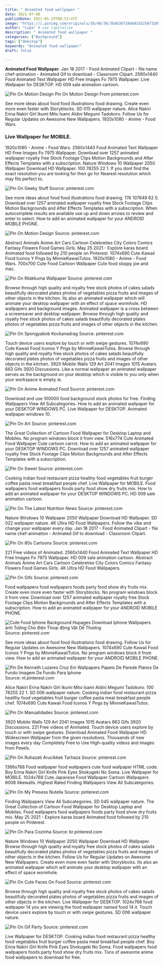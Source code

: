 ```yaml
---
title: " Animated food wallpaper "
date: 2021-07-08
publishDate: 2021-05-29T00:53:47Z
image: "https://i.pinimg.com/originals/3b/d6/36/3bd636710de01d3256732078071c22c4.gif"
author: "Lupo" # use capitalize
description: " Animated food wallpaper "
categories: ["Background"]
tags: ["dekstop"]
keywords: "Animated food wallpaper"
draft: false

---
```



**Animated Food Wallpaper**. Jan 18 2017 - Food Animated Clipart - file name chef-animation - Animated Gif to download - Classroom Clipart. 2560x1440 Food Animated Text Wallpaper HD Free Images Fo 7975 Wallpaper. Live Wallpaper for DESKTOP. HD 009 sale animation cartoon.

![Pin On Motion Design](https://i.pinimg.com/originals/65/ed/e5/65ede51b5fd0c065d954bfd8ca8eab80.gif "Pin On Motion Design")
Pin On Motion Design From pinterest.com


See more ideas about food food illustrations food drawing. Create even more even faster with Storyblocks. SD 015 wallpaper nature. Alice Nakiri Erina Nakiri Girl Ikumi Mito Isami Aldini Megumi Tadokoro. Follow Us for Regular Updates on Awesome New Wallpapers. 1920x1080 - Anime - Food Wars.

### Live Wallpaper for MOBILE.

1920x1080 - Anime - Food Wars. 2560x1440 Food Animated Text Wallpaper HD Free Images Fo 7975 Wallpaper. Download over 1257 animated wallpaper royalty free Stock Footage Clips Motion Backgrounds and After Effects Templates with a subscription. Nature Windows 10 Wallpaper 2050 Wallpaper Download HD Wallpaper. 100 78255 22 1. If you dont find the exact resolution you are looking for then go for Nearest resolution which may fits perfect to.


![Pin On Geeky Stuff](https://i.pinimg.com/564x/7e/a9/85/7ea98523e3eb45155051f061961a79b8.jpg "Pin On Geeky Stuff")
Source: pinterest.com

See more ideas about food food illustrations food drawing. 176 107649 62 0. Download over 1257 animated wallpaper royalty free Stock Footage Clips Motion Backgrounds and After Effects Templates with a subscription. When autocomplete results are available use up and down arrows to review and enter to select. How to add an animated wallpaper for your ANDROID MOBILE PHONE.

![Pin On Motion Design](https://i.pinimg.com/originals/65/ed/e5/65ede51b5fd0c065d954bfd8ca8eab80.gif "Pin On Motion Design")
Source: pinterest.com

Abstract Animals Anime Art Cars Cartoon Celebreties City Colors Comics Fantasy Flowers Food Games Girls. May 25 2021 - Explore karas board Animated food followed by 210 people on Pinterest. 1074x690 Cute Kawaii Food Iconos Y Pngs by MinnieKawaiiTutos. 1920x1080 - Anime - Food Wars. 700x700 Cute Food Cartoon Wallpaper Cute food sloppy joe and mac.

![Pin On Rilakkuma Wallpaper](https://i.pinimg.com/originals/73/cd/82/73cd82b02ebf002b727a40881244f57a.jpg "Pin On Rilakkuma Wallpaper")
Source: pinterest.com

Browse through high quality and royalty free stock photos of cakes salads beautifully decorated plates photos of vegetables pizza fruits and images of other objects in the kitchen. Its also an animated wallpaper which will animate your desktop wallpaper with an effect of space wormhole. HD wallpapers and background images. Animated wallpaper is a cross between a screensaver and desktop wallpaper. Browse through high quality and royalty free stock photos of cakes salads beautifully decorated plates photos of vegetables pizza fruits and images of other objects in the kitchen.

![Pin On Spongyabob Kockanadrag](https://i.pinimg.com/474x/e3/0d/ae/e30dae6498aa95bd73287362132921ce.jpg "Pin On Spongyabob Kockanadrag")
Source: pinterest.com

Touch device users explore by touch or with swipe gestures. 1074x690 Cute Kawaii Food Iconos Y Pngs by MinnieKawaiiTutos. Browse through high quality and royalty free stock photos of cakes salads beautifully decorated plates photos of vegetables pizza fruits and images of other objects in the kitchen. 3920 Mobile Walls 129 Art 2041 Images 1015 Avatars 663 Gifs 3920 Discussions. Like a normal wallpaper an animated wallpaper serves as the background on your desktop which is visible to you only when your workspace is empty ie.

![Pin On Anime Animated Food](https://i.pinimg.com/originals/54/6c/9b/546c9bdf0fc51c485c6a97ff79a713f6.png "Pin On Anime Animated Food")
Source: pinterest.com

Download and use 100000 food background stock photos for free. Finding Wallpapers View All Subcategories. How to add an animated wallpaper for your DESKTOP WINDOWS PC. Live Wallpaper for DESKTOP. Animated wallpaper windows 10.

![Pin On Art](https://i.pinimg.com/originals/8f/13/e5/8f13e5b8a13a0aa485bbae55a308eba3.gif "Pin On Art")
Source: pinterest.com

The Great Collection of Cartoon Food Wallpaper for Desktop Laptop and Mobiles. No program windows block it from view. 516x774 Cute Animated Food Wallpaper Cute cartoon carrot. How to add an animated wallpaper for your DESKTOP WINDOWS PC. Download over 1257 animated wallpaper royalty free Stock Footage Clips Motion Backgrounds and After Effects Templates with a subscription.

![Pin On Sweet](https://i.pinimg.com/originals/88/47/32/88473260dd357b9e05fd691e9afcefc4.jpg "Pin On Sweet")
Source: pinterest.com

Cooking indian food restaurant pizza healthy food vegetables fruit burger coffee pasta meat breakfast people chef. Live Wallpaper for MOBILE. Food wallpapers food wallpapers foods party food show dry fruits mix. How to add an animated wallpaper for your DESKTOP WINDOWS PC. HD 009 sale animation cartoon.

![Pin On The Latest Nutrition News](https://i.pinimg.com/originals/31/a0/f6/31a0f6f7c95a2ae3ad96445144c349e2.jpg "Pin On The Latest Nutrition News")
Source: pinterest.com

Nature Windows 10 Wallpaper 2050 Wallpaper Download HD Wallpaper. SD 022 wallpaper nature. 4K Ultra HD Food Wallpapers. Follow the vibe and change your wallpaper every day. Jan 18 2017 - Food Animated Clipart - file name chef-animation - Animated Gif to download - Classroom Clipart.

![Pin On 80s Cartoons](https://i.pinimg.com/originals/92/46/0c/92460cb55a8eb5a18b8af089448a573b.jpg "Pin On 80s Cartoons")
Source: pinterest.com

221 Free videos of Animated. 2560x1440 Food Animated Text Wallpaper HD Free Images Fo 7975 Wallpaper. HD 009 sale animation cartoon. Abstract Animals Anime Art Cars Cartoon Celebreties City Colors Comics Fantasy Flowers Food Games Girls. 4K Ultra HD Food Wallpapers.

![Pin On Gifs](https://i.pinimg.com/originals/7b/97/36/7b9736cbb305aee2757681f0f4fce5bd.gif "Pin On Gifs")
Source: pinterest.com

Food wallpapers food wallpapers foods party food show dry fruits mix. Create even more even faster with Storyblocks. No program windows block it from view. Download over 1257 animated wallpaper royalty free Stock Footage Clips Motion Backgrounds and After Effects Templates with a subscription. How to add an animated wallpaper for your ANDROID MOBILE PHONE.

![Cute Food Iphone Background Hupages Download Iphone Wallpapers ảnh Tường Cho điện Thoại động Vật Dễ Thương](https://i.pinimg.com/originals/ed/fd/18/edfd183255f8b845a4ff554eb8e9ceb2.jpg "Cute Food Iphone Background Hupages Download Iphone Wallpapers ảnh Tường Cho điện Thoại động Vật Dễ Thương")
Source: pinterest.com

See more ideas about food food illustrations food drawing. Follow Us for Regular Updates on Awesome New Wallpapers. 1074x690 Cute Kawaii Food Iconos Y Pngs by MinnieKawaiiTutos. No program windows block it from view. How to add an animated wallpaper for your ANDROID MOBILE PHONE.

![Pin De Kenneth Lozares Cruz Em Wallpapers Papeis De Parede Planos De Fundo Imagem De Fundo Para Iphone](https://i.pinimg.com/originals/23/67/2a/23672a6e0a3e3d2f522169f5ba675f6a.jpg "Pin De Kenneth Lozares Cruz Em Wallpapers Papeis De Parede Planos De Fundo Imagem De Fundo Para Iphone")
Source: nl.pinterest.com

Alice Nakiri Erina Nakiri Girl Ikumi Mito Isami Aldini Megumi Tadokoro. 100 78255 22 1. SD 006 wallpaper nature. Cooking indian food restaurant pizza healthy food vegetables fruit burger coffee pasta meat breakfast people chef. 1074x690 Cute Kawaii Food Iconos Y Pngs by MinnieKawaiiTutos.

![Pin On Manualidades](https://i.pinimg.com/564x/32/ea/d2/32ead293fb0995b9fe3b779b104516ca.jpg "Pin On Manualidades")
Source: pinterest.com

3920 Mobile Walls 129 Art 2041 Images 1015 Avatars 663 Gifs 3920 Discussions. 221 Free videos of Animated. Touch device users explore by touch or with swipe gestures. Download Animated Food Wallpaper HD Widescreen Wallpaper from the given resolutions. Thousands of new images every day Completely Free to Use High-quality videos and images from Pexels.

![Pin On Ruhazati Arucikkek Tarhaza](https://i.pinimg.com/originals/49/8d/35/498d352042978dda707e5682422e5848.jpg "Pin On Ruhazati Arucikkek Tarhaza")
Source: pinterest.com

1366x768 Food wallpaper food wallpapers cute food wallpaper HTML code. Boy Erina Nakiri Girl Knife Pink Eyes Shokugeki No Soma. Live Wallpaper for MOBILE. 1024x768 Cute Japanese Food Wallpaper Cartoon Wallpapers 8008 ilikewalls. Highest Rated Finding Wallpapers View All Subcategories.

![Pin On My Presess Nutella](https://i.pinimg.com/originals/62/b1/12/62b112b1d329171fb0248af57bb8ad34.gif "Pin On My Presess Nutella")
Source: pinterest.com

Finding Wallpapers View All Subcategories. SD 045 wallpaper nature. The Great Collection of Cartoon Food Wallpaper for Desktop Laptop and Mobiles. Food wallpapers food wallpapers foods party food show dry fruits mix. May 25 2021 - Explore karas board Animated food followed by 210 people on Pinterest.

![Pin On Para Cozinha](https://i.pinimg.com/originals/7a/77/18/7a771826cc4dfb567a7501ae57d72e28.gif "Pin On Para Cozinha")
Source: br.pinterest.com

Nature Windows 10 Wallpaper 2050 Wallpaper Download HD Wallpaper. Browse through high quality and royalty free stock photos of cakes salads beautifully decorated plates photos of vegetables pizza fruits and images of other objects in the kitchen. Follow Us for Regular Updates on Awesome New Wallpapers. Create even more even faster with Storyblocks. Its also an animated wallpaper which will animate your desktop wallpaper with an effect of space wormhole.

![Pin On Cute Faces On Food](https://i.pinimg.com/originals/cc/85/98/cc85987e1dedfd8d5329a87ebcfeacc6.jpg "Pin On Cute Faces On Food")
Source: pinterest.com

Browse through high quality and royalty free stock photos of cakes salads beautifully decorated plates photos of vegetables pizza fruits and images of other objects in the kitchen. Live Wallpaper for DESKTOP. 1024x768 food wallpaper 14 you are viewing the food wallpaper named food 14 it. Touch device users explore by touch or with swipe gestures. SD 006 wallpaper nature.

![Pin On Gif Party](https://i.pinimg.com/originals/3b/d6/36/3bd636710de01d3256732078071c22c4.gif "Pin On Gif Party")
Source: pinterest.com

Live Wallpaper for DESKTOP. Cooking indian food restaurant pizza healthy food vegetables fruit burger coffee pasta meat breakfast people chef. Boy Erina Nakiri Girl Knife Pink Eyes Shokugeki No Soma. Food wallpapers food wallpapers foods party food show dry fruits mix. Tons of awesome anime food wallpapers to download for free.

